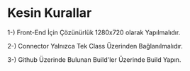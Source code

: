 # Kesin Kurallar

1-) Front-End İçin Çözünürlük 1280x720 olarak Yapılmalıdır.

2-) Connector Yalnızca Tek Class Üzerinden Bağlanılmalıdır.

3-) Github Üzerinde Bulunan Build'ler Üzerinde Build Yapın.
